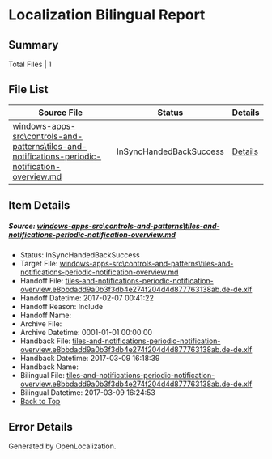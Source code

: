 # <a name='report-top'></a> Localization Bilingual Report

## Summary
 Total Files | 1

## File List
 Source File | Status | Details 
 ----------- | ------ | ------- 
 [windows-apps-src\controls-and-patterns\tiles-and-notifications-periodic-notification-overview.md](https://cpubwin.visualstudio.com/windows-uwp/_git/windows-uwp/commit/c6b64cff1bbebc8ba69bc6e03d34b69f85e798fc?path=windows-apps-src%2Fcontrols-and-patterns%2Ftiles-and-notifications-periodic-notification-overview.md&_a=contents) | InSyncHandedBackSuccess | [Details](#f77bdb61fdb596720a857960094c959b344db9af2272)

## Item Details
##### <a name='f77bdb61fdb596720a857960094c959b344db9af2272'></a> Source: [windows-apps-src\controls-and-patterns\tiles-and-notifications-periodic-notification-overview.md](https://cpubwin.visualstudio.com/windows-uwp/_git/windows-uwp/commit/c6b64cff1bbebc8ba69bc6e03d34b69f85e798fc?path=windows-apps-src%2Fcontrols-and-patterns%2Ftiles-and-notifications-periodic-notification-overview.md&_a=contents)
* Status: InSyncHandedBackSuccess
* Target File: [windows-apps-src\controls-and-patterns\tiles-and-notifications-periodic-notification-overview.md](https://cpubwin.visualstudio.com/windows-uwp/_git/windows-uwp.de-de/commit/4c7c3d9475b07b645cd5d377d44e86f4ffe64efc?path=windows-apps-src%2Fcontrols-and-patterns%2Ftiles-and-notifications-periodic-notification-overview.md&_a=contents)
* Handoff File: [tiles-and-notifications-periodic-notification-overview.e8bbdadd9a0b3f3db4e274f204d4d877763138ab.de-de.xlf](https://cpubwin.visualstudio.com/windows-uwp/_git/WDCLib.handoff/commit/2ccd27599265d97893c5de6c4c7ba4a3db31775c?path=ol-handoff%2Fcpubwin%2Fwindows-uwp.de-de%2Fmaster%2Ftiles-and-notifications-periodic-notification-overview.e8bbdadd9a0b3f3db4e274f204d4d877763138ab.de-de.xlf&_a=contents)
* Handoff Datetime: 2017-02-07 00:41:22
* Handoff Reason: Include
* Handoff Name: 
* Archive File: 
* Archive Datetime: 0001-01-01 00:00:00
* Handback File: [tiles-and-notifications-periodic-notification-overview.e8bbdadd9a0b3f3db4e274f204d4d877763138ab.de-de.xlf](https://cpubwin.visualstudio.com/windows-uwp/_git/WDCLib.handback/commit/ed73c7d1cc9b3acfa8578e3ac420e249d8d99127?path=ol-handback%2Fcpubwin%2Fwindows-uwp.de-de%2Fmaster%2Ftiles-and-notifications-periodic-notification-overview.e8bbdadd9a0b3f3db4e274f204d4d877763138ab.de-de.xlf&_a=contents)
* Handback Datetime: 2017-03-09 16:18:39
* Handback Name: 
* Bilingual File: [tiles-and-notifications-periodic-notification-overview.e8bbdadd9a0b3f3db4e274f204d4d877763138ab.de-de.xlf](https://cpubwin.visualstudio.com/windows-uwp/_git/WDCLib.handback/commit/ed73c7d1cc9b3acfa8578e3ac420e249d8d99127?path=ol-handback%2Fcpubwin%2Fwindows-uwp.de-de%2Fmaster%2Ftiles-and-notifications-periodic-notification-overview.e8bbdadd9a0b3f3db4e274f204d4d877763138ab.de-de.xlf&_a=contents)
* Bilingual Datetime: 2017-03-09 16:24:53
* [Back to Top](#report-top)


## Error Details

Generated by OpenLocalization.
